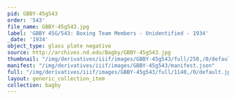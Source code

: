 ```yaml
---
pid: GBBY-45g543
order: '543'
file_name: GBBY-45g543.jpg
label: 'GBBY 45G/543: Boxing Team Members - Unidentified - 1934'
_date: '1934'
object_type: glass plate negative
source: http://archives.nd.edu/Bagby/GBBY-45g543.jpg
thumbnail: "/img/derivatives/iiif/images/GBBY-45g543/full/250,/0/default.jpg"
manifest: "/img/derivatives/iiif/images/GBBY-45g543/manifest.json"
full: "/img/derivatives/iiif/images/GBBY-45g543/full/1140,/0/default.jpg"
layout: generic_collection_item
collection: bagby
---
```

